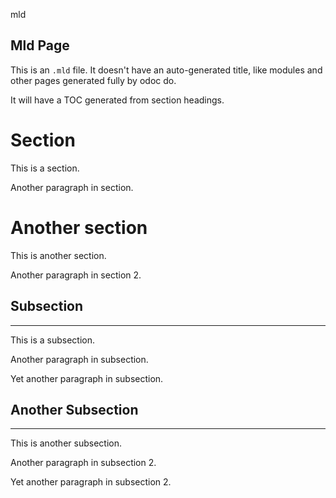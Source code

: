 mld

 Mld Page
---


This is an  `` .mld ``  file. It doesn't have an auto-generated title, like modules and other pages generated fully by odoc do.


It will have a TOC generated from section headings.


# Section


This is a section.


Another paragraph in section.




# Another section


This is another section.


Another paragraph in section 2.




## Subsection
---


This is a subsection.


Another paragraph in subsection.


Yet another paragraph in subsection.




## Another Subsection
---


This is another subsection.


Another paragraph in subsection 2.


Yet another paragraph in subsection 2.

